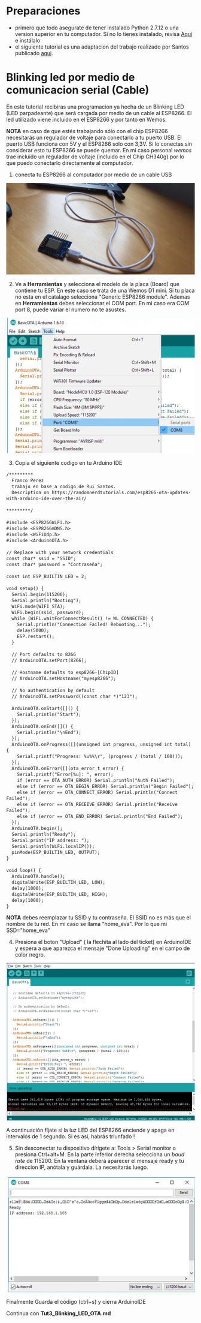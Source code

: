 # Preparaciones

* primero que todo asegurate de tener instalado Python 2.7.12 o una version superior en tu computador. Si no lo tienes instalado, revisa [Aquí](https://www.python.org/downloads/) e instálalo
* el siguiente tutorial es una adaptacion del trabajo realizado por Santos publicado [aqui](https://randomnerdtutorials.com/esp8266-ota-updates-with-arduino-ide-over-the-air/).

# Blinking led por medio de comunicacion serial (Cable)

En este tutorial recibiras una programacion ya hecha de un Blinking LED (LED parpadeante) que será cargada por medio de un cable al ESP8266. El led utilizado viene incluido en el ESP8266 y por tanto en Wemos.

**NOTA** en caso de que estés trabajando sólo con el chip ESP8266 necesitarás un regulador de voltaje para conectarlo a tu puerto USB. El puerto USB funciona con 5V y el ESP8266 solo con 3,3V. Si lo conectas sin considerar esto tu ESP8266 se puede quemar. En mi caso personal *wemos* trae incluido un regulador de voltaje (incluido en el Chip CH340g) por lo que puedo conectarlo directamente al computador.  

1. conecta tu ESP8266 al computador por medio de un cable USB

![](/Images/ESP8266_serial.jpeg)

2. Ve a **Herramientas** y selecciona el modelo de la placa (Board) que contiene tu  ESP. En este caso se trata de una Wemos D1 mini. Si tu placa no esta en el catalago selecciona "Generic ESP8266 module".
Ademas en **Herramientas** debes seleccionar el COM port. En mi caso era COM port 8, puede variar el numero no te asustes.

![](Images/ArduinoIDE_choose_Boardt.PNG)

3. Copia el siguiente codigo en tu Arduino IDE

``` arduino
/*********
  Franco Perez
  trabajo en base a codigo de Rui Santos. 
  Description on https://randomnerdtutorials.com/esp8266-ota-updates-with-arduino-ide-over-the-air/
  
*********/

#include <ESP8266WiFi.h>
#include <ESP8266mDNS.h>
#include <WiFiUdp.h>
#include <ArduinoOTA.h>

// Replace with your network credentials
const char* ssid = "SSID";
const char* password = "Contraseña";

const int ESP_BUILTIN_LED = 2;

void setup() {
  Serial.begin(115200);
  Serial.println("Booting");
  WiFi.mode(WIFI_STA);
  WiFi.begin(ssid, password);
  while (WiFi.waitForConnectResult() != WL_CONNECTED) {
    Serial.println("Connection Failed! Rebooting...");
    delay(5000);
    ESP.restart();
  }

  // Port defaults to 8266
  // ArduinoOTA.setPort(8266);

  // Hostname defaults to esp8266-[ChipID]
  // ArduinoOTA.setHostname("myesp8266");

  // No authentication by default
  // ArduinoOTA.setPassword((const char *)"123");

  ArduinoOTA.onStart([]() {
    Serial.println("Start");
  });
  ArduinoOTA.onEnd([]() {
    Serial.println("\nEnd");
  });
  ArduinoOTA.onProgress([](unsigned int progress, unsigned int total) {
    Serial.printf("Progress: %u%%\r", (progress / (total / 100)));
  });
  ArduinoOTA.onError([](ota_error_t error) {
    Serial.printf("Error[%u]: ", error);
    if (error == OTA_AUTH_ERROR) Serial.println("Auth Failed");
    else if (error == OTA_BEGIN_ERROR) Serial.println("Begin Failed");
    else if (error == OTA_CONNECT_ERROR) Serial.println("Connect Failed");
    else if (error == OTA_RECEIVE_ERROR) Serial.println("Receive Failed");
    else if (error == OTA_END_ERROR) Serial.println("End Failed");
  });
  ArduinoOTA.begin();
  Serial.println("Ready");
  Serial.print("IP address: ");
  Serial.println(WiFi.localIP());
  pinMode(ESP_BUILTIN_LED, OUTPUT);
}

void loop() {
  ArduinoOTA.handle();
  digitalWrite(ESP_BUILTIN_LED, LOW);
  delay(1000);
  digitalWrite(ESP_BUILTIN_LED, HIGH);
  delay(1000);
}

 ```
**NOTA** debes reemplazar tu SSID y tu contraseña. El SSID no es más que el nombre de tu red. En mi caso se llama "home_eva". Por lo que mi SSD="home_eva"

4. Presiona el boton "Upload" ( la flechita al lado del ticket) en ArduinoIDE y espera a que aparezca el mensaje "Done Uploading" en el campo de color negro.

![](/Images/Paso4.png)

A continuación fíjate si la luz LED del ESP8266 enciende y apaga en intervalos de 1 segundo. Si es así, habrás triunfado !

5. Sin desconectar tu dispositivo dírígete a: Tools > Serial monitor o presiona Ctrl+alt+M. En la parte inferior derecha selecciona un *baud rate* de 115200. En la ventana deberá aparecer el mensaje ready y tu direccion IP, anótala y guárdala. La necesitarás luego.

![](/Images/Paso5.png)

Finalmente Guarda el código (ctrl+s) y cierra ArduinoIDE

Continua con **Tut3_Blinking_LED_OTA.md**


